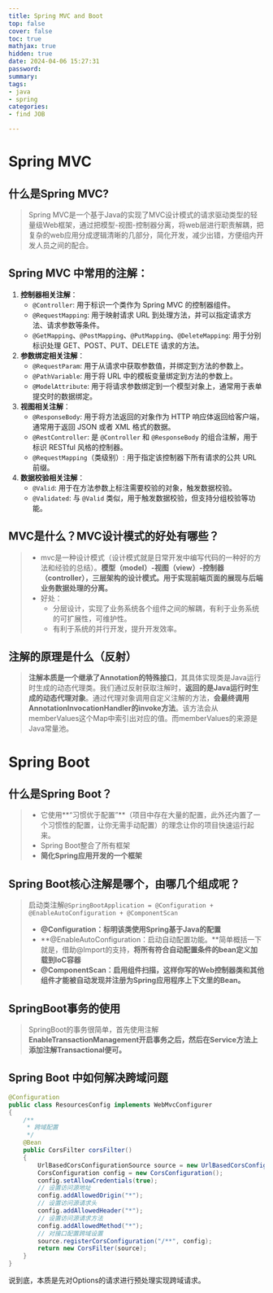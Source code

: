 ```yaml
---
title: Spring MVC and Boot
top: false
cover: false
toc: true
mathjax: true
hidden: true
date: 2024-04-06 15:27:31
password:
summary:
tags:
- java
- spring
categories:
- find JOB

---
```


# Spring MVC



## 什么是Spring MVC?

> Spring MVC是一个基于Java的实现了MVC设计模式的请求驱动类型的轻量级Web框架，通过把模型-视图-控制器分离，将web层进行职责解耦，把复杂的web应用分成逻辑清晰的几部分，简化开发，减少出错，方便组内开发人员之间的配合。









## Spring MVC 中常用的注解：

1. **控制器相关注解**：
   - `@Controller`: 用于标识一个类作为 Spring MVC 的控制器组件。
   - `@RequestMapping`: 用于映射请求 URL 到处理方法，并可以指定请求方法、请求参数等条件。
   - `@GetMapping`、`@PostMapping`、`@PutMapping`、`@DeleteMapping`: 用于分别标识处理 GET、POST、PUT、DELETE 请求的方法。
2. **参数绑定相关注解**：
   - `@RequestParam`: 用于从请求中获取参数值，并绑定到方法的参数上。
   - `@PathVariable`: 用于将 URL 中的模板变量绑定到方法的参数上。
   - `@ModelAttribute`: 用于将请求参数绑定到一个模型对象上，通常用于表单提交时的数据绑定。
3. **视图相关注解**：
   - `@ResponseBody`: 用于将方法返回的对象作为 HTTP 响应体返回给客户端，通常用于返回 JSON 或者 XML 格式的数据。
   - `@RestController`: 是 `@Controller` 和 `@ResponseBody` 的组合注解，用于标识 RESTful 风格的控制器。
   - `@RequestMapping`（类级别）: 用于指定该控制器下所有请求的公共 URL 前缀。
4. **数据校验相关注解**：
   - `@Valid`: 用于在方法参数上标注需要校验的对象，触发数据校验。
   - `@Validated`: 与 `@Valid` 类似，用于触发数据校验，但支持分组校验等功能。

## MVC是什么？MVC设计模式的好处有哪些？

> - mvc是一种设计模式（设计模式就是日常开发中编写代码的一种好的方法和经验的总结）。**模型（model）-视图（view）-控制器（controller），三层架构的设计模式。用于实现前端页面的展现与后端业务数据处理的分离。**
> - 好处： 
>   - 分层设计，实现了业务系统各个组件之间的解耦，有利于业务系统的可扩展性，可维护性。
>   - 有利于系统的并行开发，提升开发效率。

## 注解的原理是什么（反射）

> **注解本质是一个继承了Annotation的特殊接口**，其具体实现类是Java运行时生成的动态代理类。我们通过反射获取注解时，**返回的是Java运行时生成的动态代理对象**。通过代理对象调用自定义注解的方法，**会最终调用AnnotationInvocationHandler的invoke方法**。该方法会从memberValues这个Map中索引出对应的值。而memberValues的来源是Java常量池。





# Spring Boot

## 什么是Spring Boot？

> - 它使用**“习惯优于配置”**（项目中存在大量的配置，此外还内置了一个习惯性的配置，让你无需手动配置）的理念让你的项目快速运行起来。
> - Spring Boot整合了所有框架
> - **简化Spring应用开发的一个框架**

## Spring Boot核心注解是哪个，由哪几个组成呢？

> 启动类注解`@SpringBootApplication = @Configuration + @EnableAutoConfiguration + @ComponentScan`
>
> - **@Configuration：标明该类使用Spring基于Java的配置**
> - **@EnableAutoConfiguration：启动自动配置功能。**简单概括一下就是，借助@Import的支持，**将所有符合自动配置条件的bean定义加载到IoC容器**
> - **@ComponentScan：启用组件扫描，这样你写的Web控制器类和其他组件才能被自动发现并注册为Spring应用程序上下文里的Bean。**



## SpringBoot事务的使用

> SpringBoot的事务很简单，首先使用注解**EnableTransactionManagement开启事务之后，然后在Service方法上添加注解Transactional便可。**

## Spring Boot 中如何解决跨域问题



```java
@Configuration
public class ResourcesConfig implements WebMvcConfigurer
{
    /**
     * 跨域配置
     */
    @Bean
    public CorsFilter corsFilter()
    {
        UrlBasedCorsConfigurationSource source = new UrlBasedCorsConfigurationSource();
        CorsConfiguration config = new CorsConfiguration();
        config.setAllowCredentials(true);
        // 设置访问源地址
        config.addAllowedOrigin("*");
        // 设置访问源请求头
        config.addAllowedHeader("*");
        // 设置访问源请求方法
        config.addAllowedMethod("*");
        // 对接口配置跨域设置
        source.registerCorsConfiguration("/**", config);
        return new CorsFilter(source);
    }
}
```

说到底，本质是先对Options的请求进行预处理实现跨域请求。





